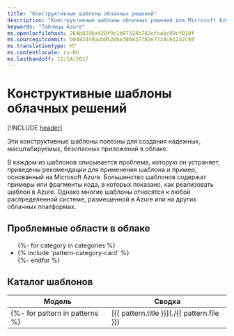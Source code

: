 ```yaml
---
title: "Конструктивные шаблоны облачных решений"
description: "Конструктивные шаблоны облачных решений для Microsoft Azure"
keywords: "Таблицы Azure"
ms.openlocfilehash: 264b8296a428f9c1b87314b782efcabc89cf010f
ms.sourcegitcommit: b0482d49aab0526be386837702e7724c61232c60
ms.translationtype: HT
ms.contentlocale: ru-RU
ms.lasthandoff: 11/14/2017
---
```

# <a name="cloud-design-patterns"></a>Конструктивные шаблоны облачных решений

[!INCLUDE [header](../../_includes/header.md)]

Эти конструктивные шаблоны полезны для создания надежных, масштабируемых, безопасных приложений в облаке.

В каждом из шаблонов описывается проблема, которую он устраняет, приведены рекомендации для применения шаблона и пример, основанный на Microsoft Azure. Большинство шаблонов содержат примеры или фрагменты кода, в которых показано, как реализовать шаблон в Azure. Однако многие шаблоны относятся к любой распределенной системе, размещенной в Azure или на других облачных платформах.

## <a name="problem-areas-in-the-cloud"></a>Проблемные области в облаке

<ul id="categories" class="panel">
{%- for category in categories %}
    <li>
    {% include 'pattern-category-card' %}
    </li>
{%- endfor %}
</ul>

## <a name="catalog-of-patterns"></a>Каталог шаблонов

| Модель | Сводка |
| ------- | ------- |
{%- for pattern in patterns %} | [{{ pattern.title }}](./{{ pattern.file }}) | {{ pattern.description }} | {%- endfor %}
